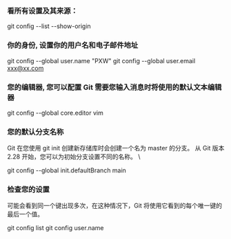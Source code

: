 
### 看所有设置及其来源：
git config --list --show-origin

### 你的身份, 设置你的用户名和电子邮件地址
git config --global user.name "PXW"
git config --global user.email xxx@xx.com

### 您的编辑器, 您可以配置 Git 需要您输入消息时将使用的默认文本编辑器
git config --global core.editor vim

### 您的默认分支名称
Git 在您使用 git init 创建新存储库时会创建一个名为 master 的分支。 从 Git 版本 2.28 开始，您可以为初始分支设置不同的名称。 \

git config --global init.defaultBranch main

### 检查您的设置
可能会看到同一个键出现多次，在这种情况下，Git 将使用它看到的每个唯一键的最后一个值。

git config list
git config user.name